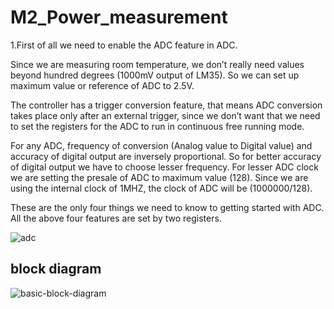 
# M2_Power_measurement

1.First of all we need to enable the ADC feature in ADC.

Since we are measuring room temperature, we don’t really need values beyond hundred degrees (1000mV output of LM35). So we can set up maximum value or reference of ADC to 2.5V.

The controller has a trigger conversion feature, that means ADC conversion takes place only after an external trigger, since we don’t want that we need to set the registers for the ADC to run in continuous free running mode.

For any ADC, frequency of conversion (Analog value to Digital value) and accuracy of digital output are inversely proportional. So for better accuracy of digital output we have to choose lesser frequency. For lesser ADC clock we are setting the presale of ADC to maximum value (128). Since we are using the internal clock of 1MHZ, the clock of ADC will be (1000000/128).

These are the only four things we need to know to getting started with ADC. All the above four features are set by two registers.

![adc](https://user-images.githubusercontent.com/101310082/164171161-ee18e285-9848-487b-a6c2-605287759baf.jpg)

## block diagram
![basic-block-diagram](https://user-images.githubusercontent.com/101310082/164172008-2429a89d-eba2-49a9-abc2-a7f231e5d566.svg)



